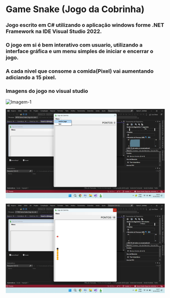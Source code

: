 # Game Snake (Jogo da Cobrinha)

### Jogo escrito em C# utilizando o aplicação windows forme .NET Framework na IDE Visual Studio 2022.
### O jogo em si é bem interativo com usuario, utilizando a interface gráfica e um menu simples de iniciar e encerrar o jogo.
### A cada nivel que consome a comida(Pixel) vai aumentando adiciando a 15 pixel.

### Imagens do jogo no visual studio

![Imagem-1](https://github.com/tchio1991/Game-Snake-Jogo-da-cobrinha-/tree/master/imagens%20do%20jogo)

![Imagem-2](https://github.com/tchio1991/Game-Snake-Jogo-da-cobrinha-/blob/master/imagens%20do%20jogo/image2.png)

![Imagem-3](https://github.com/tchio1991/Game-Snake-Jogo-da-cobrinha-/blob/master/imagens%20do%20jogo/image3.png)